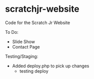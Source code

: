 scratchjr-website
=================

Code for the Scratch Jr Website

To Do:
- Slide Show
- Contact Page


Testing/Staging:
- Added deploy.php to pick up changes
  - testing deploy

